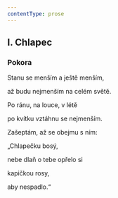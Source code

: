 ```yaml
---
contentType: prose
---
```


## I. Chlapec

### Pokora

Stanu se menším a ještě menším,

až budu nejmenším na celém světě.

Po ránu, na louce, v létě

po kvítku vztáhnu se nejmenším.

Zašeptám, až se obejmu s ním:

„Chlapečku bosý,

nebe dlaň o tebe opřelo si

kapičkou rosy,

aby nespadlo.“

